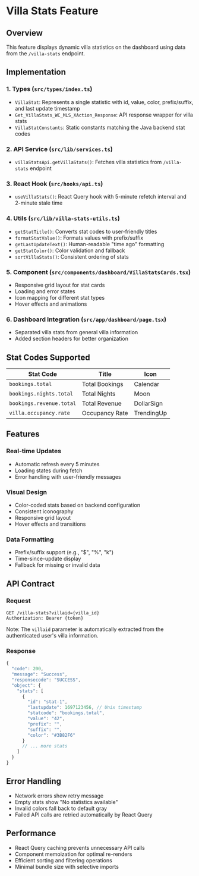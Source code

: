 # Villa Stats Feature

## Overview
This feature displays dynamic villa statistics on the dashboard using data from the `/villa-stats` endpoint.

## Implementation

### 1. Types (`src/types/index.ts`)
- `VillaStat`: Represents a single statistic with id, value, color, prefix/suffix, and last update timestamp
- `Get_VillaStats_WC_MLS_XAction_Response`: API response wrapper for villa stats
- `VillaStatConstants`: Static constants matching the Java backend stat codes

### 2. API Service (`src/lib/services.ts`)
- `villaStatsApi.getVillaStats()`: Fetches villa statistics from `/villa-stats` endpoint

### 3. React Hook (`src/hooks/api.ts`)
- `useVillaStats()`: React Query hook with 5-minute refetch interval and 2-minute stale time

### 4. Utils (`src/lib/villa-stats-utils.ts`)
- `getStatTitle()`: Converts stat codes to user-friendly titles
- `formatStatValue()`: Formats values with prefix/suffix
- `getLastUpdateText()`: Human-readable "time ago" formatting
- `getStatColor()`: Color validation and fallback
- `sortVillaStats()`: Consistent ordering of stats

### 5. Component (`src/components/dashboard/VillaStatsCards.tsx`)
- Responsive grid layout for stat cards
- Loading and error states
- Icon mapping for different stat types
- Hover effects and animations

### 6. Dashboard Integration (`src/app/dashboard/page.tsx`)
- Separated villa stats from general villa information
- Added section headers for better organization

## Stat Codes Supported

| Stat Code | Title | Icon |
|-----------|-------|------|
| `bookings.total` | Total Bookings | Calendar |
| `bookings.nights.total` | Total Nights | Moon |
| `bookings.revenue.total` | Total Revenue | DollarSign |
| `villa.occupancy.rate` | Occupancy Rate | TrendingUp |

## Features

### Real-time Updates
- Automatic refresh every 5 minutes
- Loading states during fetch
- Error handling with user-friendly messages

### Visual Design
- Color-coded stats based on backend configuration
- Consistent iconography
- Responsive grid layout
- Hover effects and transitions

### Data Formatting
- Prefix/suffix support (e.g., "$", "%", "k")
- Time-since-update display
- Fallback for missing or invalid data

## API Contract

### Request
```
GET /villa-stats?villaid={villa_id}
Authorization: Bearer {token}
```

Note: The `villaid` parameter is automatically extracted from the authenticated user's villa information.

### Response
```typescript
{
  "code": 200,
  "message": "Success",
  "responsecode": "SUCCESS",
  "object": {
    "stats": [
      {
        "id": "stat-1",
        "lastupdate": 1697123456, // Unix timestamp
        "statcode": "bookings.total",
        "value": "42",
        "prefix": "",
        "suffix": "",
        "color": "#3B82F6"
      }
      // ... more stats
    ]
  }
}
```

## Error Handling
- Network errors show retry message
- Empty stats show "No statistics available"
- Invalid colors fall back to default gray
- Failed API calls are retried automatically by React Query

## Performance
- React Query caching prevents unnecessary API calls
- Component memoization for optimal re-renders
- Efficient sorting and filtering operations
- Minimal bundle size with selective imports